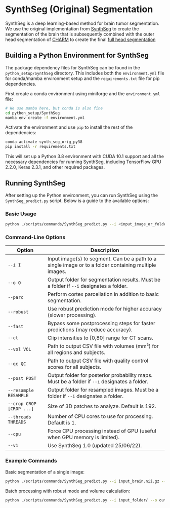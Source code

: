 # SynthSeg (Original) Segmentation

SynthSeg is a deep learning-based method for brain tumor segmentation.
We use the original implementation from [SynthSeg](https://github.com/BBillot/SynthSeg) to create the segmentation of
the brain that is subsequently combined with the outer head segmentation of [CHARM](./charm.md) to create the final
[full head segmentation](./FullHeadSeg.md)

## Building a Python Environment for SynthSeg

The package dependency files for SynthSeg can be found in the `python_setup/SynthSeg` directory.
This includes both the `environment.yml` file for conda/mamba environment setup and the `requirements.txt` file for pip dependencies.

First create a conda environment using miniforge and the `environment.yml` file:

```bash
# We use mamba here, but conda is also fine
cd python_setup/SynthSeg
mamba env create -f environment.yml
```

Activate the environment and use `pip` to install the rest of the dependencies:

```bash
conda activate synth_seg_orig_py38
pip install -r requirements.txt
```

This will set up a Python 3.8 environment with CUDA 10.1 support and all the necessary dependencies for running SynthSeg,
including TensorFlow GPU 2.2.0, Keras 2.3.1, and other required packages.

## Running SynthSeg

After setting up the Python environment, you can run SynthSeg using the `SynthSeg_predict.py` script. Below is a guide to the available options:

### Basic Usage

```bash
python ./scripts/commands/SynthSeg_predict.py --i <input_image_or_folder> --o <output_folder>
```

### Command-Line Options

| Option                   | Description                                                                                           |
|--------------------------|-------------------------------------------------------------------------------------------------------|
| `--i I`                  | Input image(s) to segment. Can be a path to a single image or to a folder containing multiple images. |
| `--o O`                  | Output folder for segmentation results. Must be a folder if `--i` designates a folder.                |
| `--parc`                 | Perform cortex parcellation in addition to basic segmentation.                                        |
| `--robust`               | Use robust prediction mode for higher accuracy (slower processing).                                   |
| `--fast`                 | Bypass some postprocessing steps for faster predictions (may reduce accuracy).                        |
| `--ct`                   | Clip intensities to [0,80] range for CT scans.                                                        |
| `--vol VOL`              | Path to output CSV file with volumes (mm³) for all regions and subjects.                              |
| `--qc QC`                | Path to output CSV file with quality control scores for all subjects.                                 |
| `--post POST`            | Output folder for posterior probability maps. Must be a folder if `--i` designates a folder.          |
| `--resample RESAMPLE`    | Output folder for resampled images. Must be a folder if `--i` designates a folder.                    |
| `--crop CROP [CROP ...]` | Size of 3D patches to analyze. Default is 192.                                                        |
| `--threads THREADS`      | Number of CPU cores to use for processing. Default is 1.                                              |
| `--cpu`                  | Force CPU processing instead of GPU (useful when GPU memory is limited).                              |
| `--v1`                   | Use SynthSeg 1.0 (updated 25/06/22).                                                                  |

### Example Commands

Basic segmentation of a single image:
```bash
python ./scripts/commands/SynthSeg_predict.py --i input_brain.nii.gz --o output_folder/
```

Batch processing with robust mode and volume calculation:
```bash
python ./scripts/commands/SynthSeg_predict.py --i input_folder/ --o output_folder/ --robust --vol volume_stats.csv --threads 4
```
